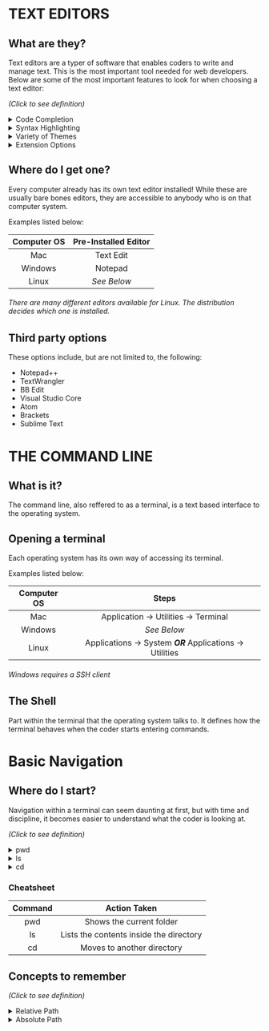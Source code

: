 # TEXT EDITORS

## What are they?

Text editors are a typer of software that enables coders to write and manage text. This is the most important tool needed for web developers.
Below are some of the most important features to look for when choosing a text editor:

*(Click to see definition)*

<details>
<summary>Code Completion</summary>
<br>
A feature that helps assist in coding by displying real time options depending on the code your writing. This can save time and avoid the possibility of typos
</details>

<details>
<summary>Syntax Highlighting</summary>
<br>
A feature that colorizes the text you write to make it more noticable. Certain types of code can be different than others which can help in discovering errors
</details>

<details>
<summary>Variety of Themes</summary>
<br>
A feature that allows the coder to customize the look of the software they are using. This could be background color, text color, or even other aspects of the software
</details>

<details>
<summary>Extension Options</summary>
<br>
A feature that allows the software to connect with other softwares outside of itself. This allows access to "plugins" which basically improves your current software by giving it additional tools
</details>


## Where do I get one?

Every computer already has its own text editor installed! While these are usually bare bones editors, they are accessible to anybody who is on that computer system.

Examples listed below:

| Computer OS | Pre-Installed Editor |
|    :---:    |         :---:        |
| Mac         | Text Edit            |
| Windows     | Notepad              |
| Linux       | *See Below*          |

###### There are many different editors available for Linux. The distribution decides which one is installed.


## Third party options

These options include, but are not limited to, the following:

- Notepad++
- TextWrangler
- BB Edit
- Visual Studio Core
- Atom
- Brackets
- Sublime Text


# THE COMMAND LINE

## What is it?

The command line, also reffered to as a terminal, is a text based interface to the operating system.


## Opening a terminal 

Each operating system has its own way of accessing its terminal.

Examples listed below:

| Computer OS |                          Steps                            |
|    :---:    |                          :---:                            |
| Mac         | Application -> Utilities -> Terminal                      |
| Windows     | *See Below*                                               |
| Linux       | Applications -> System ***OR*** Applications -> Utilities |

###### Windows requires a SSH client


## The Shell

Part within the terminal that the operating system talks to. It defines how the terminal behaves when the coder starts entering commands.


# Basic Navigation

## Where do I start?

Navigation within a terminal can seem daunting at first, but with time and discipline, it becomes easier to understand what the coder is looking at.

*(Click to see definition)*

<details>
<summary>pwd</summary>
<br>
Print Working Directory
</details>

<details>
<summary>ls</summary>
<br>
List
</details>
  
<details>
<summary>cd</summary>
<br>
Change Directory
</details> 


### Cheatsheet

| Command |               Action Taken              |
|  :---:  |                  :---:                  |
| pwd     | Shows the current folder                |
| ls      | Lists the contents inside the directory |
| cd      | Moves to another directory              |


## Concepts to remember

*(Click to see definition)*

<details>
<summary>Relative Path</summary>
<br>
File or directory location that reflects where the coder currently resides in that file system
</details>

<details>
<summary>Absolute Path</summary>
<br>
File or directory location in relation to the file systems root
</details>
